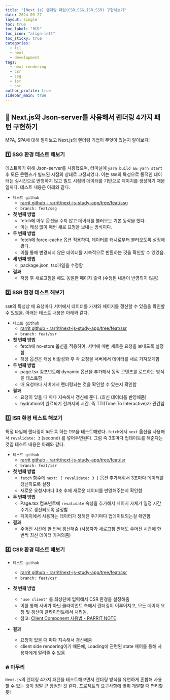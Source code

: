 ```yaml
---
title: "[Next.js] 렌더링 패턴(CSR,SSG,ISR,SSR) 구현해보기"
date: 2024-09-27
layout: single
toc: true
toc_label: "목차"
toc_icon: "align-left"
toc_sticky: true
categories:
  - til
  - next 
  - development
tags:
  - next rendering
  - csr
  - ssg
  - isr
  - ssr
author_profile: true
sidebar_main: true
---
```


## :ledger: Next.js와 Json-server를 사용해서 렌더링 4가지 패턴 구현하기
MPA, SPA에 대해 알아보고 Next.js의 렌더링 기법이 무엇이 있는지 알아보자!

### :one: SSG 환경 테스트 해보기
테스트하기 위해 Json-server를 사용했으며, 터미널에 `yarn build && yarn start` 후 모든 콘텐츠가 빌드된 시점의 상태로 고정되었다. 이는 `SSG`의 특성으로 동적인 데이터는 실시간으로 반영하지 않고 빌드 시점의 데이터를 기반으로 페이지를 생성하기 때문일꺼다. 테스트 내용은 아래와 같다.

- `테스트 github`
  - [rarrit github - rarrit/next-js-study-app/tree/feat/ssg](https://github.com/rarrit/next-js-study-app/tree/feat/ssg)
  - `branch: feat/ssg`
- **첫 번째 방법**
  - fetch에 아무 옵션을 주지 않고 데이터를 불러오는 기본 동작을 했다. 
  - 이는 캐싱 없이 매번 새로 요청을 보내는 방식이다.
- **두 번째 방법**
  - fetch에 force-cache 옵션 적용하여, 데이터를 캐시로부터 불러오도록 설정해봤다. 
  - 이를 통해 변경되지 않은 데이터를 지속적으로 반환하는 것을 확인할 수 있었음.
- **세 번째 방법**
  - package.json, tsx파일을 수정함
- **결과** 
  - 저장 후 새로고침을 해도 동일한 페이지 출력 (수정된 내용이 반영되지 않음)


### :two: SSR 환경 테스트 해보기
`SSR`의 특성상 매 요청마다 서버에서 데이터를 가져와 페이지를 갱신할 수 있음을 확인할 수 있었음. 아래는 테스트 내용은 아래와 같다.

- `테스트 github`
  - [rarrit github - rarrit/next-js-study-app/tree/feat/ssr](https://github.com/rarrit/next-js-study-app/tree/feat/ssr)
  - `branch: feat/ssr`
- **첫 번째 방법**
  - fetch에 no-store 옵션을 적용하여, 서버에 매번 새로운 요청을 보내도록 설정함.
  - 해당 옵션은 캐싱 비활성화 후 각 요청을 서버에서 데이터를 새로 가져오게함
- **두 번째 방법** 
  - page.tsx 컴포넌트에 dynamic 옵션을 추가해서 동적 콘텐츠를 로드하는 방식을 테스트함
  - 매 요청마다 서버에서 렌더링되는 것을 확인할 수 있는지 확인함
- **결과**
  - 요청이 있을 때 마다 지속해서 갱신해 준다. (최신 데이터를 반영해줌)
  - hydration이 완료되기 전까지의 시간. 즉 TTI(Time To Interactive)가 관건임

### :three: ISR 환경 테스트 해보기 
특정 타임에 랜더링이 되도록 하는 `ISR`을 테스트해봤다. `fetch`에서 `next` 옵션을 사용해서 `revalidate: 3` (second) 를 넣어주면된다. 그럼 즉 3초마다 업데이트를 해준다는 것임 테스트 내용은 아래와 같다.

- `테스트 github`
  - [rarrit github - rarrit/next-js-study-app/tree/feat/isr](https://github.com/rarrit/next-js-study-app/tree/feat/isr)
  - `branch: feat/isr`
- **첫 번째 방법**
  - `fetch` 함수에 `next: { revalidate: 3 }` 옵션 추가해줘서 3초마다 데이터를 갱신하도록 설정
  - 새로운 요청시마다 3초 후에 새로운 데이터를 반영해주는지 확인함
- **두 번째 방법**
  - Page.tsx 컴포넌트에 `revalidate` 속성을 추가해서 페이지 자체가 일정 시간 주기로 갱신되도록 설정함 
  - 페이지에서 사용하는 데이터가 정해진 주기마다 업데이트되는걸 확인함
- **결과**
  - 주어진 시간에 한 번씩 갱신해줌 (사용자가 새로고침 안해도 주어진 시간에 한 번씩 최신 데이터 가져와줌)

### :four: CSR 환경 테스트 해보기

- `테스트 github`
  - [rarrit github - rarrit/next-js-study-app/tree/feat/csr](https://github.com/rarrit/next-js-study-app/tree/feat/csr)
  - `branch: feat/csr`

- **첫 번째 방법**
  - `"use client"` 를 최상단에 입력해서 CSR 환경을 설정해줌 
  - 이를 통해 서버가 아닌 클라이언트 측에서 렌더링이 이루어지고, 모든 데이터 요청 및 갱신이 클라이언트에서 처리됨.
  - 참고: [Client Component 사용법 - RARRIT NOTE](https://rarrit.github.io/til/next/nj10-next-server-client-component/)
- **결과**
  - 요청이 있을 때 마다 지속해서 갱신해줌
  - client side rendering이기 때문에, Loading에 관련된 state 제어를 통해 사용자에게 알려줄 수 있음

### :fire: 마무리
`Next.js`의 렌더링 4가지 패턴을 테스트해보면서 렌더링 방식을 유연하게 혼합해 사용할 수 있는 것이 정말 큰 장점인 것 같다. 프로젝트의 요구사항에 맞춰 개발할 때 편리할 듯!